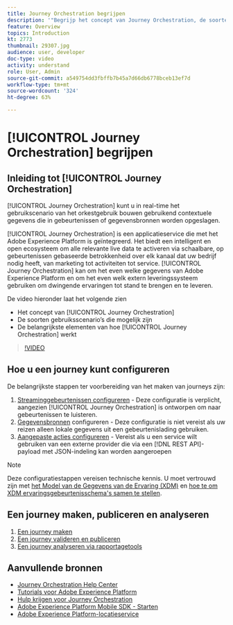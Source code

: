 ```yaml
---
title: Journey Orchestration begrijpen
description: '"Begrijp het concept van Journey Orchestration, de soorten gebruiksscenario’s die mogelijk zijn en de belangrijkste elementen van hoe Journey Orchestration werkt."'
feature: Overview
topics: Introduction
kt: 2773
thumbnail: 29307.jpg
audience: user, developer
doc-type: video
activity: understand
role: User, Admin
source-git-commit: a549754dd3fbffb7b45a7d66db6778bceb13ef7d
workflow-type: tm+mt
source-wordcount: '324'
ht-degree: 63%

---
```



# [!UICONTROL Journey Orchestration] begrijpen

## Inleiding tot [!UICONTROL Journey Orchestration]

[!UICONTROL Journey Orchestration] kunt u in real-time het gebruikscenario van het orkestgebruik bouwen gebruikend contextuele gegevens die in gebeurtenissen of gegevensbronnen worden opgeslagen.

[!UICONTROL Journey Orchestration] is een applicatieservice die met het Adobe Experience Platform is geïntegreerd. Het biedt een intelligent en open ecosysteem om alle relevante live data te activeren via schaalbare, op gebeurtenissen gebaseerde betrokkenheid over elk kanaal dat uw bedrijf nodig heeft, van marketing tot activiteiten tot service. [!UICONTROL Journey Orchestration] kan om het even welke gegevens van Adobe Experience Platform en om het even welk extern leveringssysteem gebruiken om dwingende ervaringen tot stand te brengen en te leveren.

De video hieronder laat het volgende zien

* Het concept van [!UICONTROL Journey Orchestration]
* De soorten gebruiksscenario’s die mogelijk zijn
* De belangrijkste elementen van hoe [!UICONTROL Journey Orchestration] werkt

>[!VIDEO](https://video.tv.adobe.com/v/29307?quality=12)

## Hoe u een journey kunt configureren

De belangrijkste stappen ter voorbereiding van het maken van journeys zijn:

1. [Streaminggebeurtenissen configureren](/help/configuring-journey-orchestration/configure-streaming-events.md) - Deze configuratie is verplicht, aangezien [!UICONTROL Journey Orchestration] is ontworpen om naar gebeurtenissen te luisteren.
1. [Gegevensbronnen](/help/configuring-journey-orchestration/configure-data-sources.md)  configureren - Deze configuratie is niet vereist als uw reizen alleen lokale gegevens uit een gebeurtenislading gebruiken.
1. [Aangepaste acties configureren](/help/configuring-journey-orchestration/configure-actions.md) - Vereist als u een service wilt gebruiken van een externe provider die via een [!DNL REST API]-payload met JSON-indeling kan worden aangeroepen

>[!NOTE]
>
>Deze configuratiestappen vereisen technische kennis. U moet vertrouwd zijn met [het Model van de Gegevens van de Ervaring (XDM)](https://experienceleague.adobe.com/docs/platform-learn/tutorials/schemas/schemas-and-experience-data-model.html?lang=en) en [hoe te om XDM ervaringsgebeurtenisschema&#39;s samen te stellen](https://experienceleague.adobe.com/docs/platform-learn/tutorials/schemas/create-schemas.html?lang=en).

## Een journey maken, publiceren en analyseren

1. [Een journey maken](/help/building-a-journey/creating-a-journey.md)
1. [Een journey valideren en publiceren](/help/validate-and-publish-a-journey.md)
1. [Een journey analyseren via rapportagetools](/help/analyze-a-journey-via-reporting-tools.md)

## Aanvullende bronnen

* [Journey Orchestration Help Center](https://experienceleague.adobe.com/docs/journeys/using/journey-orchestration-home.html?lang=nl)
* [Tutorials voor Adobe Experience Platform](https://experienceleague.adobe.com/docs/platform-learn/tutorials/overview.html?lang=en)
* [Hulp krijgen voor Journey Orchestration](/help/understanding-journey-orchestration.md)
* [Adobe Experience Platform Mobile SDK - Starten](https://experienceleague.adobe.com/docs/mobile-sdk-learn/tutorials/fundamentals/understanding-the-mobile-sdks.html?lang=en)
* [Adobe Experience Platform-locatieservice](https://experienceleague.adobe.com/docs/places/using/home.html?lang=en)
